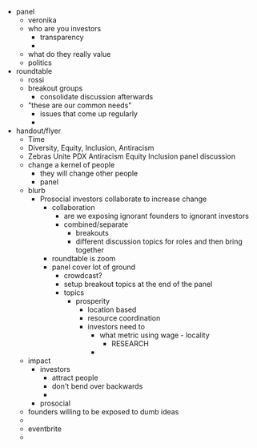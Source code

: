 - panel
	- veronika
	- who are you investors
		- transparency
		-
	- what do they really value
	- politics
- roundtable
	- rossi
	- breakout groups
		- consolidate discussion afterwards
	- "these are our common needs"
		- issues that come up regularly
		-
- handout/flyer
	- Time
	- Diversity, Equity, Inclusion, Antiracism
	- Zebras Unite PDX Antiracism Equity Inclusion panel discussion
	- change a kernel of people
		- they will change other people
		- panel
	- blurb
		- Prosocial investors collaborate to increase change
			- collaboration
				- are we exposing ignorant founders to ignorant investors
				- combined/separate
					- breakouts
					- different discussion topics for roles and then bring together
			- roundtable is zoom
			- panel cover lot of ground
				- crowdcast?
				- setup breakout topics at the end of the panel
				- topics
					- prosperity
						- location based
						- resource coordination
						- investors need to
							- what metric using wage - locality
								- RESEARCH
							-
	- impact
		- investors
			- attract people
			- don't bend over backwards
			-
		- prosocial
	- founders willing to be exposed to dumb ideas
	-
	- eventbrite
	-